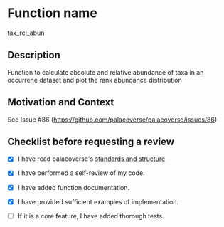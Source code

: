 # Function name
tax_rel_abun

## Description

Function to calculate absolute and relative abundance of taxa in an occurrene dataset and plot the rank
  abundance distribution

## Motivation and Context

See Issue #86 (https://github.com/palaeoverse/palaeoverse/issues/86)

## Checklist before requesting a review
- [x] I have read palaeoverse's [standards and structure](https://palaeoverse.org/articles/structure-and-standards.html) 
- [x] I have performed a self-review of my code.
- [x] I have added function documentation.
- [x] I have provided sufficient examples of implementation.
- [ ] If it is a core feature, I have added thorough tests.

